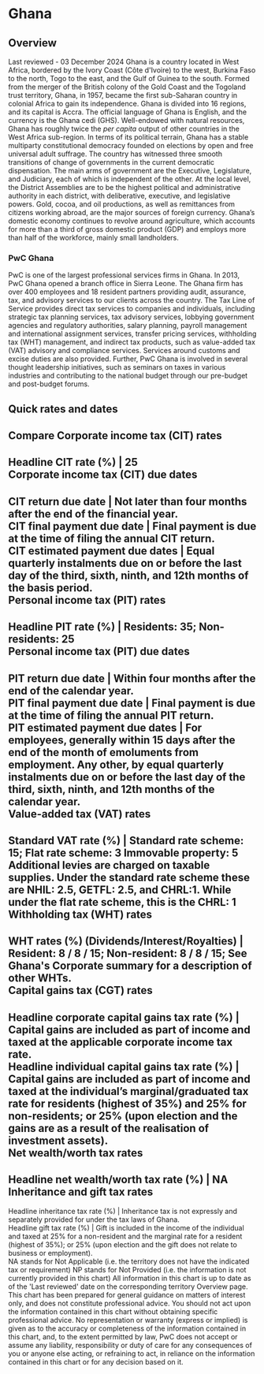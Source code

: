 # Ghana
## Overview
Last reviewed - 03 December 2024
Ghana is a country located in West Africa, bordered by the Ivory Coast (Côte d'Ivoire) to the west, Burkina Faso to the north, Togo to the east, and the Gulf of Guinea to the south. Formed from the merger of the British colony of the Gold Coast and the Togoland trust territory, Ghana, in 1957, became the first sub-Saharan country in colonial Africa to gain its independence. Ghana is divided into 16 regions, and its capital is Accra. The official language of Ghana is English, and the currency is the Ghana cedi (GHS).
Well-endowed with natural resources, Ghana has roughly twice the _per capita_ output of other countries in the West Africa sub-region. In terms of its political terrain, Ghana has a stable multiparty constitutional democracy founded on elections by open and free universal adult suffrage. The country has witnessed three smooth transitions of change of governments in the current democratic dispensation. The main arms of government are the Executive, Legislature, and Judiciary, each of which is independent of the other. At the local level, the District Assemblies are to be the highest political and administrative authority in each district, with deliberative, executive, and legislative powers.
Gold, cocoa, and oil productions, as well as remittances from citizens working abroad, are the major sources of foreign currency.
Ghana’s domestic economy continues to revolve around agriculture, which accounts for more than a third of gross domestic product (GDP) and employs more than half of the workforce, mainly small landholders.
### PwC Ghana
PwC is one of the largest professional services firms in Ghana. In 2013, PwC Ghana opened a branch office in Sierra Leone. The Ghana firm has over 400 employees and 18 resident partners providing audit, assurance, tax, and advisory services to our clients across the country.
The Tax Line of Service provides direct tax services to companies and individuals, including strategic tax planning services, tax advisory services, lobbying government agencies and regulatory authorities, salary planning, payroll management and international assignment services, transfer pricing services, withholding tax (WHT) management, and indirect tax products, such as value-added tax (VAT) advisory and compliance services. Services around customs and excise duties are also provided. Further, PwC Ghana is involved in several thought leadership initiatives, such as seminars on taxes in various industries and contributing to the national budget through our pre-budget and post-budget forums.
## Quick rates and dates
Compare
Corporate income tax (CIT) rates   
---  
Headline CIT rate (%) |  25  
Corporate income tax (CIT) due dates   
---  
CIT return due date |  Not later than four months after the end of the financial year.  
CIT final payment due date |  Final payment is due at the time of filing the annual CIT return.  
CIT estimated payment due dates |  Equal quarterly instalments due on or before the last day of the third, sixth, ninth, and 12th months of the basis period.  
Personal income tax (PIT) rates   
---  
Headline PIT rate (%) |  Residents: 35; Non-residents: 25  
Personal income tax (PIT) due dates   
---  
PIT return due date |  Within four months after the end of the calendar year.  
PIT final payment due date |  Final payment is due at the time of filing the annual PIT return.  
PIT estimated payment due dates |  For employees, generally within 15 days after the end of the month of emoluments from employment. Any other, by equal quarterly instalments due on or before the last day of the third, sixth, ninth, and 12th months of the calendar year.  
Value-added tax (VAT) rates   
---  
Standard VAT rate (%) |  Standard rate scheme: 15; Flat rate scheme: 3  Immovable property: 5  Additional levies are charged on taxable supplies. Under the standard rate scheme these are NHIL: 2.5, GETFL: 2.5, and CHRL:1. While under the flat rate scheme, this is the CHRL: 1  
Withholding tax (WHT) rates   
---  
WHT rates (%) (Dividends/Interest/Royalties) |  Resident: 8 / 8 / 15;  Non-resident: 8 / 8 / 15; See Ghana's Corporate summary for a description of other WHTs.  
Capital gains tax (CGT) rates   
---  
Headline corporate capital gains tax rate (%) |  Capital gains are included as part of income and taxed at the applicable corporate income tax rate.  
Headline individual capital gains tax rate (%) |  Capital gains are included as part of income and taxed at the individual’s marginal/graduated tax rate for residents (highest of 35%) and 25% for non-residents; or 25% (upon election and the gains are as a result of the realisation of investment assets).  
Net wealth/worth tax rates   
---  
Headline net wealth/worth tax rate (%) |  NA  
Inheritance and gift tax rates   
---  
Headline inheritance tax rate (%) |  Inheritance tax is not expressly and separately provided for under the tax laws of Ghana.   
Headline gift tax rate (%) |  Gift is included in the income of the individual and taxed at 25% for a non-resident and the marginal rate for a resident (highest of 35%); or 25% (upon election and the gift does not relate to business or employment).  
NA stands for Not Applicable (i.e. the territory does not have the indicated tax or requirement)
NP stands for Not Provided (i.e. the information is not currently provided in this chart) 
All information in this chart is up to date as of the 'Last reviewed' date on the corresponding territory Overview page. This chart has been prepared for general guidance on matters of interest only, and does not constitute professional advice. You should not act upon the information contained in this chart without obtaining specific professional advice. No representation or warranty (express or implied) is given as to the accuracy or completeness of the information contained in this chart, and, to the extent permitted by law, PwC does not accept or assume any liability, responsibility or duty of care for any consequences of you or anyone else acting, or refraining to act, in reliance on the information contained in this chart or for any decision based on it.
